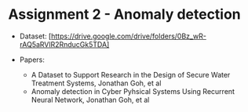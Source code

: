 # Assignment 2 - Anomaly detection

- Dataset: [https://drive.google.com/drive/folders/0Bz_wR-rAQ5aRVlR2RnducGk5TDA]

- Papers: 
    - A Dataset to Support Research in the Design of Secure Water Treatment
Systems, Jonathan Goh, et al
    - Anomaly detection in Cyber Pyhsical Systems Using Recurrent Neural Network,
Jonathan Goh, et al
